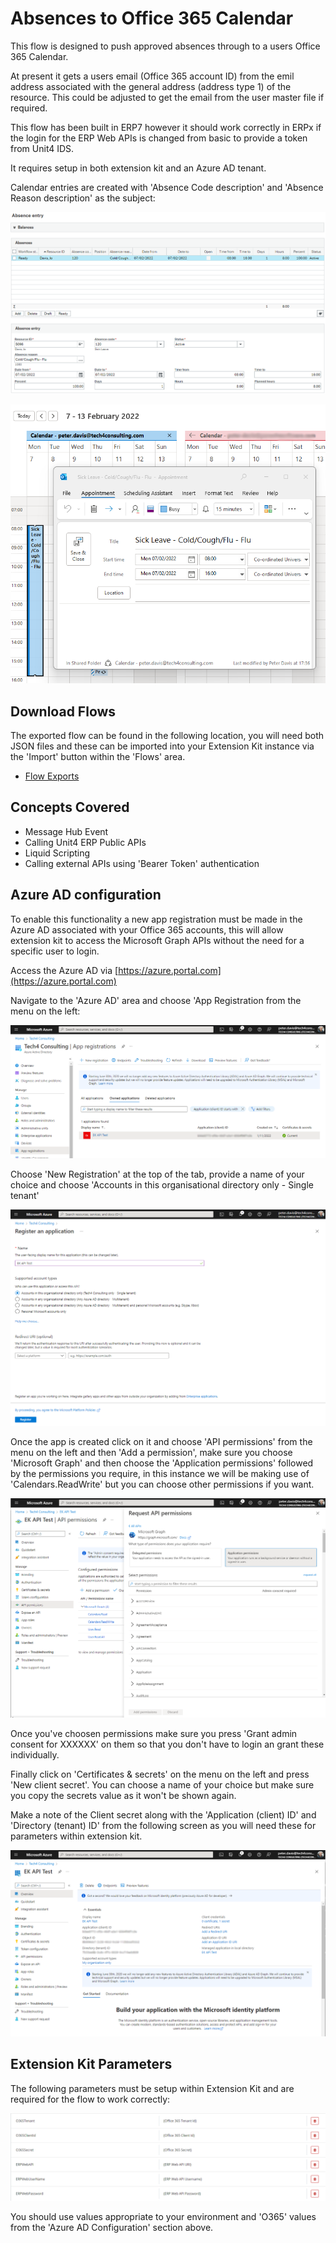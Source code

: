 # Absences to Office 365 Calendar

This flow is designed to push approved absences through to a users Office 365 Calendar.  

At present it gets a users email (Office 365 account ID) from the emil address associated with the general address (address type 1) of the resource.  This could be adjusted to get the email from the user master file if required.

This flow has been built in ERP7 however it should work correctly in ERPx if the login for the ERP Web APIs is changed from basic to provide a token from Unit4 IDS.

It requires setup in both extension kit and an Azure AD tenant.

Calendar entries are created with 'Absence Code description' and 'Absence Reason description' as the subject:

![ERP Absence](Assets/ERPAbsence.png)

![Calendar](Assets/CalendarAbsence.png)

## Download Flows

The exported flow can be found in the following location, you will need both JSON files and these can be imported into your Extension Kit instance via the 'Import' button within the 'Flows' area.

- [Flow Exports](FlowExport/)

## Concepts Covered

- Message Hub Event
- Calling Unit4 ERP Public APIs
- Liquid Scripting
- Calling external APIs using 'Bearer Token' authentication

## Azure AD configuration

To enable this functionality a new app registration must be made in the Azure AD associated with your Office 365 accounts, this will allow extension kit to access the Microsoft Graph APIs without the need for a specific user to login.

Access the Azure AD via [https://azure.portal.com](https://azure.portal.com)

Navigate to the 'Azure AD' area and choose 'App Registration from the menu on the left:

![Azure AD](Assets/AzureAppRegistration.png)

Choose 'New Registration' at the top of the tab, provide a name of your choice and choose 'Accounts in this organisational directory only - Single tenant'

![App Registration](Assets/RegisterApp.png)

Once the app is created click on it and choose 'API permissions' from the menu on the left and then 'Add a permission', make sure you choose 'Microsoft Graph' and then choose the 'Application permissions' followed by the permissions you require, in this instance we will be making use of 'Calendars.ReadWrite' but you can choose other permissions if you want.

![Permissions](Assets/SELECTAPIPermissions.png)

Once you've choosen permissions make sure you press 'Grant admin consent for XXXXXX' on them so that you don't have to login an grant these individually.

Finally click on 'Certificates & secrets' on the menu on the left and press 'New client secret'.  You can choose a name of your choice but make sure you copy the secrets value as it won't be shown again.

Make a note of the Client secret along with the 'Application (client) ID' and 'Directory (tenant) ID' from the following screen as you will need these for parameters within extension kit.

![IDs](Assets/AppRegistration.png)

## Extension Kit Parameters

The following parameters must be setup within Extension Kit and are required for the flow to work correctly:

![Parameters](Assets/Parameters.png)

You should use values appropriate to your environment and 'O365' values from the 'Azure AD Configuration' section above.

